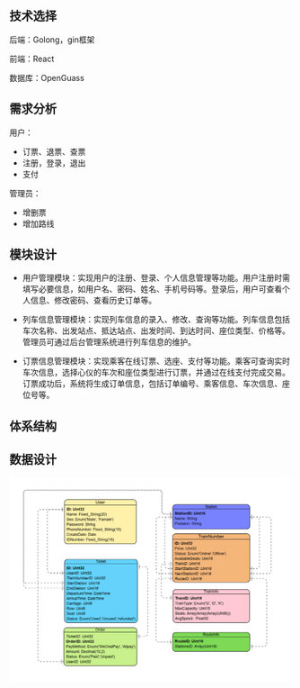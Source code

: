 
## 技术选择

后端：Golong，gin框架

前端：React

数据库：OpenGuass

## 需求分析

用户：

- 订票、退票、查票
- 注册，登录，退出
- 支付

管理员：

- 增删票
- 增加路线

## 模块设计

- 用户管理模块：实现用户的注册、登录、个人信息管理等功能。用户注册时需填写必要信息，如用户名、密码、姓名、手机号码等。登录后，用户可查看个人信息、修改密码、查看历史订单等。

- 列车信息管理模块：实现列车信息的录入、修改、查询等功能。列车信息包括车次名称、出发站点、抵达站点、出发时间、到达时间、座位类型、价格等。管理员可通过后台管理系统进行列车信息的维护。

- 订票信息管理模块：实现乘客在线订票、选座、支付等功能。乘客可查询实时车次信息，选择心仪的车次和座位类型进行订票，并通过在线支付完成交易。订票成功后，系统将生成订单信息，包括订单编号、乘客信息、车次信息、座位号等。

## 体系结构



## 数据设计

![](docs/image/data_type.png)


